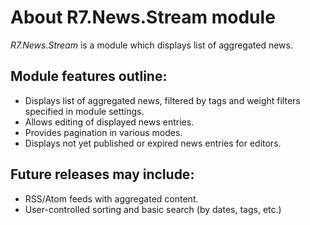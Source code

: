 ﻿# About R7.News.Stream module

*R7.News.Stream* is a module which displays list of aggregated news.

## Module features outline:

* Displays list of aggregated news, filtered by tags and weight filters specified in module settings.
* Allows editing of displayed news entries.
* Provides pagination in various modes.
* Displays not yet published or expired news entries for editors.

## Future releases may include:

* RSS/Atom feeds with aggregated content.
* User-controlled sorting and basic search (by dates, tags, etc.)
